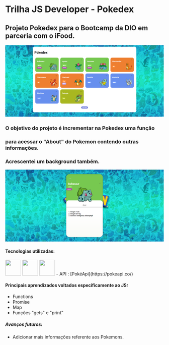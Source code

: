 # Trilha JS Developer - Pokedex

## Projeto Pokedex para o Bootcamp da DIO em parceria com o iFood.

![](/assets/img/exibition.png)

### O objetivo do projeto é incrementar na Pokedex uma função
### para acessar o "About" do Pokemon contendo outras informações.
### Acrescentei um background também.

![](/assets/img/exibition2.png)

#### Tecnologias utilizadas:
<img src="https://raw.githubusercontent.com/FortAwesome/Font-Awesome/6.x/svgs/brands/html5.svg" width="50" height="50">
<img src="https://raw.githubusercontent.com/FortAwesome/Font-Awesome/6.x/svgs/brands/css3-alt.svg" width="50" height="50">
<img src="https://raw.githubusercontent.com/FortAwesome/Font-Awesome/6.x/svgs/brands/js.svg" width="50" height="50">
- API : [PokéApi](https://pokeapi.co/)

#### Principais aprendizados voltados especificamente ao JS:
- Functions
- Promise
- Map
- Funções "gets" e "print"

##### Avanços futuros:
- Adicionar mais informações referente aos Pokemons.